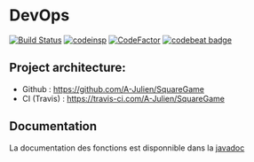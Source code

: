 #  DevOps


[![Build Status](https://travis-ci.com/A-Julien/SquareGame.svg?branch=master)](https://travis-ci.com/A-Julien/SquareGame) 
[![codeinsp](https://www.code-inspector.com/project/7547/score/svg)](https://frontend.code-inspector.com/public/project/7547/SquareGame/dashboard)
[![CodeFactor](https://www.codefactor.io/repository/github/a-julien/squaregame/badge)](https://www.codefactor.io/repository/github/a-julien/squaregame)
[![codebeat badge](https://codebeat.co/badges/1592e191-1dd0-4799-970c-c41a34ff9db4)](https://codebeat.co/projects/github-com-a-julien-squaregame-production)
## Project architecture:

*	Github : https://github.com/A-Julien/SquareGame
*	CI (Travis) : https://travis-ci.com/A-Julien/SquareGame

## Documentation

La documentation des fonctions est disponnible dans la [javadoc](https://a-julien.github.io/SquareGame/apidocs/index.html)


